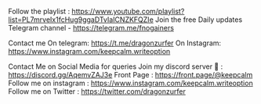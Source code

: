 Follow the playlist : https://www.youtube.com/playlist?list=PL7mrveIx1fcHug9ggaDTvIaICNZKFQZIe
Join the free Daily updates Telegram channel - https://telegram.me/fnogainers 

Contact me On telegram: https://t.me/dragonzurfer 
On Instagram: https://www.instagram.com/keepcalm.writeoption 

Contact Me on Social Media for queries 
Join my discord server 🎃 : https://discord.gg/AqemvZAJ3e 
Front Page : https://front.page/@keepcalm 
Follow me on instagram : https://www.instagram.com/keepcalm.writeoption
Follow me on Twitter : https://twitter.com/dragonzurfer